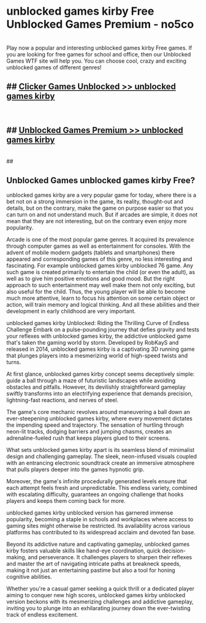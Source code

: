 # unblocked games kirby Free Unblocked Games Premium - no5co <br>
<br>
Play now a popular and interesting unblocked games kirby Free games. If you are looking for free games for school and office, then our Unblocked Games WTF site will help you. You can choose cool, crazy and exciting unblocked games of different genres!


## ##  [Clicker Games Unblocked >> unblocked games kirby](http://freeplayer.one?title=unblocked_games_kirby&ref=M1)
  <br>

##  ## [Unblocked Games Premium >> unblocked games kirby](http://freeplayer.one?title=unblocked_games_kirby&ref=M1)
  <br>
  ##



## Unblocked Games unblocked games kirby Free?

unblocked games kirby are a very popular game for today, where there is a bet not on a strong immersion in the game, its reality, thought-out and details, but on the contrary, make the game on purpose easier so that you can turn on and not understand much. But if arcades are simple, it does not mean that they are not interesting, but on the contrary even enjoy more popularity.

Arcade is one of the most popular game genres. It acquired its prevalence through computer games as well as entertainment for consoles. With the advent of mobile modern gadgets (tablets and smartphones) there appeared and corresponding games of this genre, no less interesting and fascinating. For example unblocked games kirby unblocked 76 game. Any such game is created primarily to entertain the child (or even the adult), as well as to give him positive emotions and good mood. But the right approach to such entertainment may well make them not only exciting, but also useful for the child. Thus, the young player will be able to become much more attentive, learn to focus his attention on some certain object or action, will train memory and logical thinking. And all these abilities and their development in early childhood are very important.

unblocked games kirby Unblocked: Riding the Thrilling Curve of Endless Challenge
Embark on a pulse-pounding journey that defies gravity and tests your reflexes with unblocked games kirby, the addictive unblocked game that's taken the gaming world by storm. Developed by RobKayS and released in 2014, unblocked games kirby is a captivating 3D running game that plunges players into a mesmerizing world of high-speed twists and turns.

At first glance, unblocked games kirby concept seems deceptively simple: guide a ball through a maze of futuristic landscapes while avoiding obstacles and pitfalls. However, its devilishly straightforward gameplay swiftly transforms into an electrifying experience that demands precision, lightning-fast reactions, and nerves of steel.

The game's core mechanic revolves around maneuvering a ball down an ever-steepening unblocked games kirby, where every movement dictates the impending speed and trajectory. The sensation of hurtling through neon-lit tracks, dodging barriers and jumping chasms, creates an adrenaline-fueled rush that keeps players glued to their screens.

What sets unblocked games kirby apart is its seamless blend of minimalist design and challenging gameplay. The sleek, neon-infused visuals coupled with an entrancing electronic soundtrack create an immersive atmosphere that pulls players deeper into the games hypnotic grip.

Moreover, the game's infinite procedurally generated levels ensure that each attempt feels fresh and unpredictable. This endless variety, combined with escalating difficulty, guarantees an ongoing challenge that hooks players and keeps them coming back for more.

unblocked games kirby unblocked version has garnered immense popularity, becoming a staple in schools and workplaces where access to gaming sites might otherwise be restricted. Its availability across various platforms has contributed to its widespread acclaim and devoted fan base.

Beyond its addictive nature and captivating gameplay, unblocked games kirby fosters valuable skills like hand-eye coordination, quick decision-making, and perseverance. It challenges players to sharpen their reflexes and master the art of navigating intricate paths at breakneck speeds, making it not just an entertaining pastime but also a tool for honing cognitive abilities.

Whether you're a casual gamer seeking a quick thrill or a dedicated player aiming to conquer new high scores, unblocked games kirby unblocked version beckons with its mesmerizing challenges and addictive gameplay, inviting you to plunge into an exhilarating journey down the ever-twisting track of endless excitement.